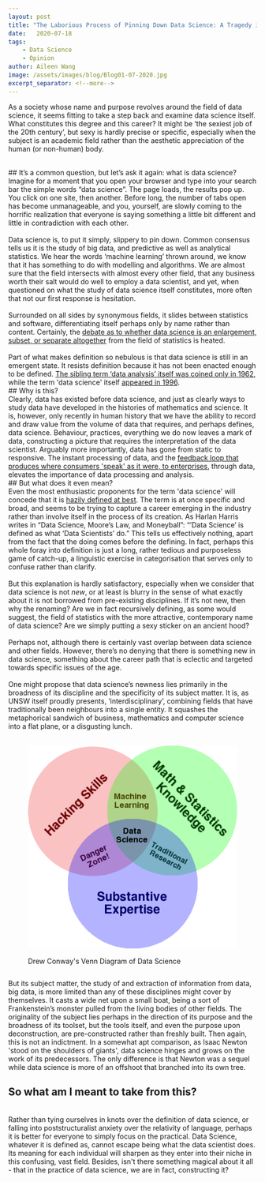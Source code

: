 ```yaml
---
layout: post
title: "The Laborious Process of Pinning Down Data Science: A Tragedy in Five Acts"
date:   2020-07-18
tags:
    - Data Science
    - Opinion
author: Aileen Wang
image: /assets/images/blog/Blog01-07-2020.jpg
excerpt_separator: <!--more-->
---
```

As a society whose name and purpose revolves around the field of data science, it seems fitting to take a step back and examine data science itself. What constitutes this degree and this career? It might be ‘the sexiest job of the 20th century’, but sexy is hardly precise or specific, especially when the subject is an academic field rather than the aesthetic appreciation of the human (or non-human) body.
<!--more-->
<br>
## It’s a common question, but let’s ask it again: what is data science?
<br>
Imagine for a moment that you open your browser and type into your search bar the simple words “data science”. The page loads, the results pop up. You click on one site, then another. Before long, the number of tabs open has become unmanageable, and you, yourself, are slowly coming to the horrific realization that everyone is saying something a little bit different and little in contradiction with each other. 
<br><br>
Data science is, to put it simply, slippery to pin down. Common consensus tells us it is the study of big data, and predictive as well as analytical statistics. We hear the words ‘machine learning’ thrown around, we know that it has something to do with modelling and algorithms. We are almost sure that the field intersects with almost every other field, that any business worth their salt would do well to employ a data scientist, and yet, when questioned on what the study of data science itself constitutes, more often that not our first response is hesitation.
<br><br>
Surrounded on all sides by synonymous fields, it slides between statistics and software, differentiating itself perhaps only by name rather than content. Certainly, the <a href = "https://www.tandfonline.com/doi/full/10.1080/10618600.2017.1384734">debate as to whether data science is an enlargement, subset, or separate altogether</a> from the field of statistics is heated.
<br><br>
Part of what makes definition so nebulous is that data science is still in an emergent state. It resists definition because it has not been enacted enough to be defined. <a href = "https://www.forbes.com/sites/gilpress/2013/05/28/a-very-short-history-of-data-science/#15c3815d55cf">The sibling term ‘data analysis’ itself was coined only in 1962</a>, while the term 'data science' itself <a href = "https://www.forbes.com/sites/gilpress/2013/05/28/a-very-short-history-of-data-science/#15c3815d55cf">appeared in 1996</a>. 
<br>
## Why is this?
<br>
Clearly, data has existed before data science, and just as clearly ways to study data have developed in the histories of mathematics and science. It is, however, only recently in human history that we have the ability to record and draw value from the volume of data that requires, and perhaps defines, data science. Behaviour, practices, everything we do now leaves a mark of data, constructing a picture that requires the interpretation of the data scientist. Arguably more importantly, data has gone from static to responsive. The instant processing of data, and the <a href = "https://www.oreilly.com/library/view/doing-data-science/9781449363871/ch01.html">feedback loop that produces where consumers 'speak' as it were, to enterprises</a>, through data, elevates the importance of data processing and analysis.
<br>
## But what does it even mean?
<br>
Even the most enthusiastic proponents for the term 'data science' will concede that it is <a href = "http://radar.oreilly.com/2011/05/data-science-terminology.html">hazily defined at best</a>. The term is at once specific and broad, and seems to be trying to capture a career emerging in the industry rather than involve itself in the process of its creation. As Harlan Harris writes in “Data Science, Moore’s Law, and Moneyball”: “’Data Science’ is defined as what ‘Data Scientists’ do.” This tells us effectively nothing, apart from the fact that the doing comes before the defining. In fact, perhaps this whole foray into definition is just a long, rather tedious and purposeless game of catch-up, a linguistic exercise in categorisation that serves only to confuse rather than clarify.
<br><br>
But this explanation is hardly satisfactory, especially when we consider that data science is not <i>new</i>, or at least is blurry in the sense of what exactly about it is not borrowed from pre-existing disciplines. If it’s not new, then why the renaming? Are we in fact recursively defining, as some would suggest, the field of statistics with the more attractive, contemporary name of data science? Are we simply putting a sexy sticker on an ancient hood?
<br><br>
Perhaps not, although there is certainly vast overlap between data science and other fields. However, there’s no denying that there is something new in data science, something about the career path that is eclectic and targeted towards specific issues of the age. 
<br><br>
One might propose that data science’s newness lies primarily in the broadness of its discipline and the specificity of its subject matter. It is, as UNSW itself proudly presents, ‘interdisciplinary’, combining fields that have traditionally been neighbours into a single entity. It squashes the metaphorical sandwich of business, mathematics and computer science into a flat plane, or a disgusting lunch. 
<br><br>
<div class = "columns is-centered">
<div class = "column is-half">
<figure>
    <span>
        <img class = "maxed responsive-img" src="/assets/images/blog/Data Science Definition.png" alt="" >
    </span>
    <figcaption>
            <p class = "has-text-grey is-size-7">
                Drew Conway's Venn Diagram of Data Science
            </p>
    </figcaption>
</figure>
</div>
</div>

But its subject matter, the study of and extraction of information from data, big data, is more limited than any of these disciplines might cover by themselves. It casts a wide net upon a small boat, being a sort of Frankenstein’s monster pulled from the living bodies of other fields. The originality of the subject lies perhaps in the direction of its purpose and the broadness of its toolset, but the tools itself, and even the purpose upon deconstruction, are pre-constructed rather than freshly built. Then again, this is not an indictment. In a somewhat apt comparison, as Isaac Newton 'stood on the shoulders of giants', data science hinges and grows on the work of its predecessors. The only difference is that Newton was a sequel while data science is more of an offshoot that branched into its own tree. 
<br>
## So what am I meant to take from this?
<br>
Rather than tying ourselves in knots over the definition of data science, or falling into poststructuralist anxiety over the relativity of language, perhaps it is better for everyone to simply focus on the practical. Data Science, whatever it is defined as, cannot escape being what the data scientist does. Its meaning for each individual will sharpen as they enter into their niche in this confusing, vast field. Besides, isn't there something magical about it all - that in the practice of data science, we are in fact, constructing it?